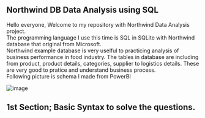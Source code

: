 ## Northwind DB Data Analysis using SQL  
Hello everyone, Welcome to my repository with Northwind Data Analysis project.  
The programming language I use this time is SQL in SQLite with Northwind database that original from Microsoft.  
Northwind example database is very uselful to practicing analysis of business performance in food industry.
The tables in database are including from product, product details, categories, supplier to logistics details.
These are very good to pratice and understand business process.  
Following picture is schema I made from PowerBI

![image](https://github.com/BambiPK/mydata_portfolio/assets/141467571/ccac90cb-16e8-439d-9ee5-81df3367173e)

## 1st Section; Basic Syntax to solve the questions.
